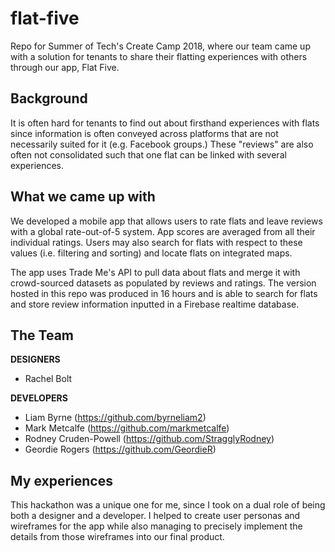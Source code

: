 # flat-five

Repo for Summer of Tech's Create Camp 2018, where our team came up with a solution for tenants to share their flatting experiences with others through our app, Flat Five.

## Background

It is often hard for tenants to find out about firsthand experiences with flats since information is often conveyed across platforms that are not necessarily suited for it (e.g. Facebook groups.) These "reviews" are also often not consolidated such that one flat can be linked with several experiences.

## What we came up with

We developed a mobile app that allows users to rate flats and leave reviews with a global rate-out-of-5 system. App scores are averaged from all their individual ratings. Users may also search for flats with respect to these values (i.e. filtering and sorting) and locate flats on integrated maps.

The app uses Trade Me's API to pull data about flats and merge it with crowd-sourced datasets as populated by reviews and ratings. The version hosted in this repo was produced in 16 hours and is able to search for flats and store review information inputted in a Firebase realtime database.

## The Team

**DESIGNERS**
- Rachel Bolt

**DEVELOPERS**
- Liam Byrne (https://github.com/byrneliam2)
- Mark Metcalfe (https://github.com/markmetcalfe)
- Rodney Cruden-Powell (https://github.com/StragglyRodney)
- Geordie Rogers (https://github.com/GeordieR)

## My experiences

This hackathon was a unique one for me, since I took on a dual role of being both a designer and a developer. I helped to create user personas and wireframes for the app while also managing to precisely implement the details from those wireframes into our final product.
